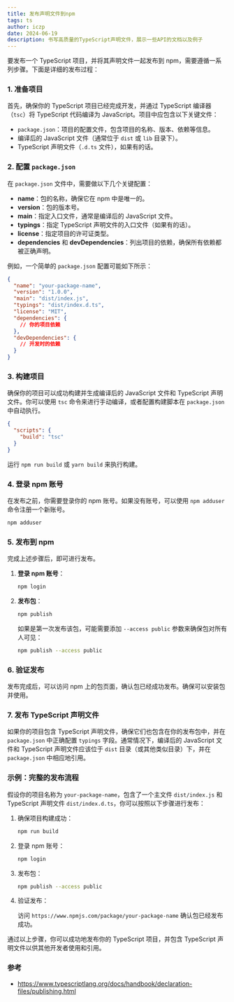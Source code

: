 ```yaml
---
title: 发布声明文件到npm
tags: ts
author: iczp
date: 2024-06-19
description: 书写高质量的TypeScript声明文件，展示一些API的文档以及例子
---
```



要发布一个 TypeScript 项目，并将其声明文件一起发布到 npm，需要遵循一系列步骤。下面是详细的发布过程：

### 1. 准备项目

首先，确保你的 TypeScript 项目已经完成开发，并通过 TypeScript 编译器（`tsc`）将 TypeScript 代码编译为 JavaScript。项目中应包含以下关键文件：

- `package.json`：项目的配置文件，包含项目的名称、版本、依赖等信息。
- 编译后的 JavaScript 文件（通常位于 `dist` 或 `lib` 目录下）。
- TypeScript 声明文件（`.d.ts` 文件），如果有的话。

### 2. 配置 `package.json`

在 `package.json` 文件中，需要做以下几个关键配置：

- **name**：包的名称，确保它在 npm 中是唯一的。
- **version**：包的版本号。
- **main**：指定入口文件，通常是编译后的 JavaScript 文件。
- **typings**：指定 TypeScript 声明文件的入口文件（如果有的话）。
- **license**：指定项目的许可证类型。
- **dependencies** 和 **devDependencies**：列出项目的依赖，确保所有依赖都被正确声明。

例如，一个简单的 `package.json` 配置可能如下所示：

```json
{
  "name": "your-package-name",
  "version": "1.0.0",
  "main": "dist/index.js",
  "typings": "dist/index.d.ts",
  "license": "MIT",
  "dependencies": {
    // 你的项目依赖
  },
  "devDependencies": {
    // 开发时的依赖
  }
}
```

### 3. 构建项目

确保你的项目可以成功构建并生成编译后的 JavaScript 文件和 TypeScript 声明文件。你可以使用 `tsc` 命令来进行手动编译，或者配置构建脚本在 `package.json` 中自动执行。

```json
{
  "scripts": {
    "build": "tsc"
  }
}
```

运行 `npm run build` 或 `yarn build` 来执行构建。

### 4. 登录 npm 账号

在发布之前，你需要登录你的 npm 账号。如果没有账号，可以使用 `npm adduser` 命令注册一个新账号。

```bash
npm adduser
```

### 5. 发布到 npm

完成上述步骤后，即可进行发布。

1. **登录 npm 账号**：

   ```bash
   npm login
   ```

2. **发布包**：

   ```bash
   npm publish
   ```

   如果是第一次发布该包，可能需要添加 `--access public` 参数来确保包对所有人可见：

   ```bash
   npm publish --access public
   ```

### 6. 验证发布

发布完成后，可以访问 npm 上的包页面，确认包已经成功发布。确保可以安装包并使用。

### 7. 发布 TypeScript 声明文件

如果你的项目包含 TypeScript 声明文件，确保它们也包含在你的发布包中，并在 `package.json` 中正确配置 `typings` 字段。通常情况下，编译后的 JavaScript 文件和 TypeScript 声明文件应该位于 `dist` 目录（或其他类似目录）下，并在 `package.json` 中相应地引用。

### 示例：完整的发布流程

假设你的项目名称为 `your-package-name`，包含了一个主文件 `dist/index.js` 和 TypeScript 声明文件 `dist/index.d.ts`，你可以按照以下步骤进行发布：

1. 确保项目构建成功：

   ```bash
   npm run build
   ```

2. 登录 npm 账号：

   ```bash
   npm login
   ```

3. 发布包：

   ```bash
   npm publish --access public
   ```

4. 验证发布：

   访问 `https://www.npmjs.com/package/your-package-name` 确认包已经发布成功。

通过以上步骤，你可以成功地发布你的 TypeScript 项目，并包含 TypeScript 声明文件以供其他开发者使用和引用。


### 参考

- https://www.typescriptlang.org/docs/handbook/declaration-files/publishing.html
